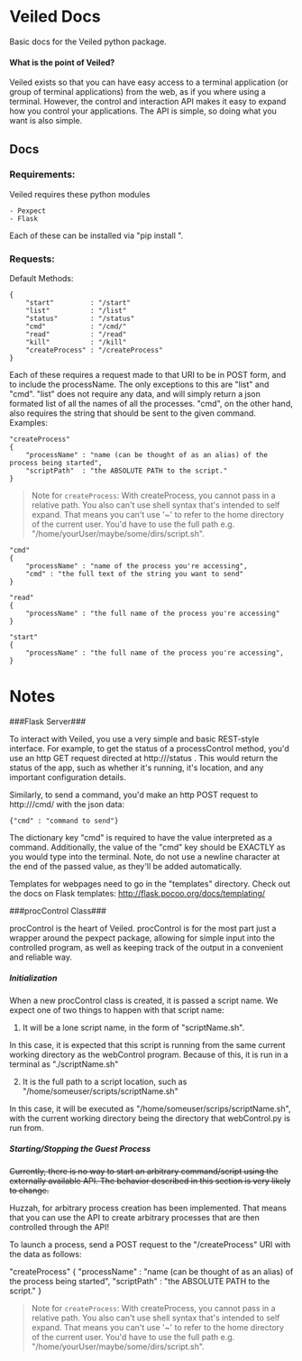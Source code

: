 
Veiled Docs
===========

Basic docs for the Veiled python package.

#### What is the point of Veiled? ####

Veiled exists so that you can have easy access to a terminal application (or group of terminal applications) from the web, as if you where using a terminal. However, the control and interaction API makes it easy to expand how you control your applications. The API is simple, so doing what you want is also simple.

## Docs ##

### Requirements: ###
Veiled requires these python modules

    - Pexpect
    - Flask 

Each of these can be installed via "pip install <package name here>".

### Requests: ###

Default Methods:
    
    {
        "start"         : "/start"
        "list"          : "/list"
        "status"        : "/status"
        "cmd"           : "/cmd/"
        "read"          : "/read"
        "kill"          : "/kill"
        "createProcess" : "/createProcess"
    }

Each of these requires a request made to that URI to be in POST form, and to include the processName. The only exceptions to this are "list" and "cmd". "list" does not require any data, and will simply return a json formated list of all the names of all the processes. "cmd", on the other hand, also requires the string that should be sent to the given command.
Examples:
    
    "createProcess"
    {
        "processName" : "name (can be thought of as an alias) of the process being started",
        "scriptPath"  : "the ABSOLUTE PATH to the script."
    }

> Note for `createProcess`:
> With createProcess, you cannot pass in a relative path. You also can't use shell syntax that's intended to self expand. That means you can't use '~' to refer to the home directory of the current user. You'd have to use the full path e.g. "/home/yourUser/maybe/some/dirs/script.sh".

    "cmd"
    {
        "processName" : "name of the process you're accessing",
        "cmd" : "the full text of the string you want to send"
    }

    "read"
    {
        "processName" : "the full name of the process you're accessing"
    }

    "start"
    {
        "processName" : "the full name of the process you're accessing",
    }




# Notes #

###Flask Server###

To interact with Veiled, you use a very simple and basic REST-style interface. For example, to get the status of a processControl method, you'd use an http GET request directed at http://<your veiled server address>/status . This would return the status of the app, such as whether it's running, it's location, and any important configuration details.

Similarly, to send a command, you'd make an http POST request to http://<your veiled server address>/cmd/ with the json data:
    
    {"cmd" : "command to send"}

The dictionary key "cmd" is required to have the value interpreted as a command. Additionally, the value of the "cmd" key should be EXACTLY as you would type into the terminal. Note, do not use a newline character at the end of the passed value, as they'll be added automatically.

Templates for webpages need to go in the "templates" directory. Check out the docs on Flask templates: http://flask.pocoo.org/docs/templating/


###procControl Class###

procControl is the heart of Veiled. procControl is for the most part just a wrapper around the pexpect package, allowing for simple input into the controlled program, as well as keeping track of the output in a convenient and reliable way.

##### Initialization #####


When a new procControl class is created, it is passed a script name. We expect one of two things to happen with that script name:

1. It will be a lone script name, in the form of "scriptName.sh".

In this case, it is expected that this script is running from the same current working directory as the webControl program. Because of this, it is run in a terminal as "./scriptName.sh"

2. It is the full path to a script location, such as "/home/someuser/scripts/scriptName.sh"

In this case, it will be executed as "/home/someuser/scrips/scriptName.sh", with the current working directory being the directory that webControl.py is run from.

##### Starting/Stopping the Guest Process #####

<strike>Currently, there is no way to start an arbitrary command/script using the externally available API. The behavior described in this section is very likely to change.</strike>

Huzzah, for arbitrary process creation has been implemented. That means that you can use the API to create arbitrary processes that are then controlled through the API!

To launch a process, send a POST request to the "/createProcess" URI with the data as follows:

"createProcess"
    {
        "processName" : "name (can be thought of as an alias) of the process being started",
        "scriptPath"  : "the ABSOLUTE PATH to the script."
    }

> Note for `createProcess`:
> With createProcess, you cannot pass in a relative path. You also can't use shell syntax that's intended to self expand. That means you can't use '~' to refer to the home directory of the current user. You'd have to use the full path e.g. "/home/yourUser/maybe/some/dirs/script.sh".